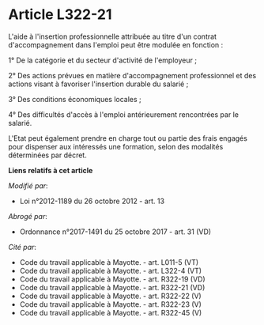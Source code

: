 # Article L322-21

L'aide à l'insertion professionnelle attribuée au titre d'un contrat d'accompagnement dans l'emploi peut être modulée en
fonction : 

1° De la catégorie et du secteur d'activité de l'employeur ; 

2° Des actions prévues en matière d'accompagnement professionnel et des actions visant à favoriser l'insertion durable du
salarié ; 

3° Des conditions économiques locales ; 

4° Des difficultés d'accès à l'emploi antérieurement rencontrées par le salarié. 

L'Etat peut également prendre en charge tout ou partie des frais engagés pour dispenser aux intéressés une formation, selon
des modalités déterminées par décret.

**Liens relatifs à cet article**

_Modifié par_:

  - Loi n°2012-1189 du 26 octobre 2012 - art. 13

_Abrogé par_:

  - Ordonnance n°2017-1491 du 25 octobre 2017 - art. 31 (VD)

_Cité par_:

  - Code du travail applicable à Mayotte. - art. L011-5 (VT)
  - Code du travail applicable à Mayotte. - art. L322-4 (VT)
  - Code du travail applicable à Mayotte. - art. R322-19 (VD)
  - Code du travail applicable à Mayotte. - art. R322-21 (VD)
  - Code du travail applicable à Mayotte. - art. R322-22 (V)
  - Code du travail applicable à Mayotte. - art. R322-23 (V)
  - Code du travail applicable à Mayotte. - art. R322-45 (V)

